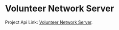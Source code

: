 # Volunteer Network Server 

Project Api Link: [Volunteer Network Server](https://volunteernetwork01.herokuapp.com/events).

